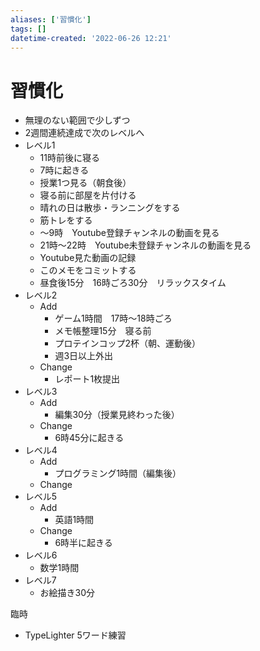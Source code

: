 ```yaml
---
aliases: ['習慣化']
tags: []
datetime-created: '2022-06-26 12:21'
---
```


# 習慣化
- 無理のない範囲で少しずつ
- 2週間連続達成で次のレベルへ
- レベル1
	- 11時前後に寝る
	- 7時に起きる
	- 授業1つ見る（朝食後）
	- 寝る前に部屋を片付ける
	- 晴れの日は散歩・ランニングをする
	- 筋トレをする
	- ～9時　Youtube登録チャンネルの動画を見る
	- 21時～22時　Youtube未登録チャンネルの動画を見る
	- Youtube見た動画の記録
	- このメモをコミットする
	- 昼食後15分　16時ごろ30分　リラックスタイム
- レベル2
	- Add
		- ゲーム1時間　17時～18時ごろ
		- メモ帳整理15分　寝る前
		- プロテインコップ2杯（朝、運動後）
		- 週3日以上外出
	- Change
		- レポート1枚提出
- レベル3
	- Add
		- 編集30分（授業見終わった後）
	- Change
		- 6時45分に起きる
- レベル4
	- Add
		- プログラミング1時間（編集後）
	- Change
- レベル5
	- Add
		- 英語1時間
	- Change
		- 6時半に起きる
- レベル6
	- 数学1時間
- レベル7
	- お絵描き30分

臨時
- TypeLighter 5ワード練習